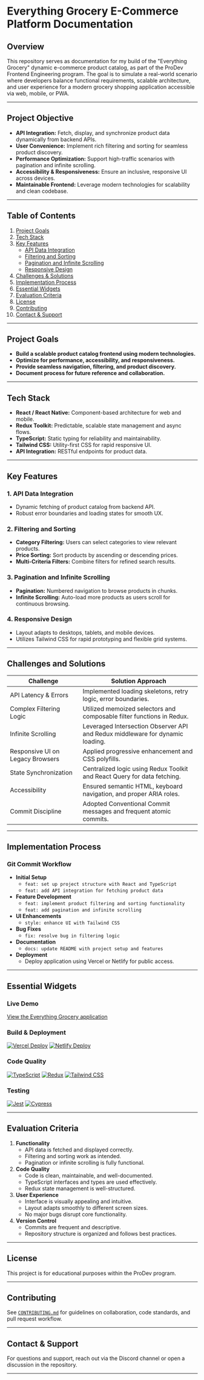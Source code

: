 # Everything Grocery E-Commerce Platform Documentation

## Overview

This repository serves as documentation for my build of the "Everything Grocery" dynamic e-commerce product catalog, as part of the ProDev Frontend Engineering program. The goal is to simulate a real-world scenario where developers balance functional requirements, scalable architecture, and user experience for a modern grocery shopping application accessible via web, mobile, or PWA.

---

## Project Objective

- **API Integration:** Fetch, display, and synchronize product data dynamically from backend APIs.
- **User Convenience:** Implement rich filtering and sorting for seamless product discovery.
- **Performance Optimization:** Support high-traffic scenarios with pagination and infinite scrolling.
- **Accessibility & Responsiveness:** Ensure an inclusive, responsive UI across devices.
- **Maintainable Frontend:** Leverage modern technologies for scalability and clean codebase.

---

## Table of Contents

1. [Project Goals](#project-goals)
2. [Tech Stack](#tech-stack)
3. [Key Features](#key-features)
    - [API Data Integration](#api-data-integration)
    - [Filtering and Sorting](#filtering-and-sorting)
    - [Pagination and Infinite Scrolling](#pagination-and-infinite-scrolling)
    - [Responsive Design](#responsive-design)
4. [Challenges & Solutions](#challenges-and-solutions)
5. [Implementation Process](#implementation-process)
6. [Essential Widgets](#essential-widgets)
7. [Evaluation Criteria](#evaluation-criteria)
8. [License](#license)
9. [Contributing](#contributing)
10. [Contact & Support](#contact--support)

---

## Project Goals

- **Build a scalable product catalog frontend using modern technologies.**
- **Optimize for performance, accessibility, and responsiveness.**
- **Provide seamless navigation, filtering, and product discovery.**
- **Document process for future reference and collaboration.**

---

## Tech Stack

- **React / React Native:** Component-based architecture for web and mobile.
- **Redux Toolkit:** Predictable, scalable state management and async flows.
- **TypeScript:** Static typing for reliability and maintainability.
- **Tailwind CSS:** Utility-first CSS for rapid responsive UI.
- **API Integration:** RESTful endpoints for product data.

---

## Key Features

### 1. API Data Integration

- Dynamic fetching of product catalog from backend API.
- Robust error boundaries and loading states for smooth UX.

### 2. Filtering and Sorting

- **Category Filtering:** Users can select categories to view relevant products.
- **Price Sorting:** Sort products by ascending or descending prices.
- **Multi-Criteria Filters:** Combine filters for refined search results.

### 3. Pagination and Infinite Scrolling

- **Pagination:** Numbered navigation to browse products in chunks.
- **Infinite Scrolling:** Auto-load more products as users scroll for continuous browsing.

### 4. Responsive Design

- Layout adapts to desktops, tablets, and mobile devices.
- Utilizes Tailwind CSS for rapid prototyping and flexible grid systems.

---

## Challenges and Solutions

| Challenge                    | Solution Approach                                       |
|------------------------------|--------------------------------------------------------|
| API Latency & Errors         | Implemented loading skeletons, retry logic, error boundaries. |
| Complex Filtering Logic      | Utilized memoized selectors and composable filter functions in Redux. |
| Infinite Scrolling           | Leveraged Intersection Observer API and Redux middleware for dynamic loading. |
| Responsive UI on Legacy Browsers | Applied progressive enhancement and CSS polyfills.       |
| State Synchronization        | Centralized logic using Redux Toolkit and React Query for data fetching. |
| Accessibility                | Ensured semantic HTML, keyboard navigation, and proper ARIA roles. |
| Commit Discipline            | Adopted Conventional Commit messages and frequent atomic commits. |

---

## Implementation Process

### Git Commit Workflow

- **Initial Setup**
    - `feat: set up project structure with React and TypeScript`
    - `feat: add API integration for fetching product data`
- **Feature Development**
    - `feat: implement product filtering and sorting functionality`
    - `feat: add pagination and infinite scrolling`
- **UI Enhancements**
    - `style: enhance UI with Tailwind CSS`
- **Bug Fixes**
    - `fix: resolve bug in filtering logic`
- **Documentation**
    - `docs: update README with project setup and features`
- **Deployment**
    - Deploy application using Vercel or Netlify for public access.

---

## Essential Widgets

### Live Demo
[View the Everything Grocery application](https://your-deployment-url.com)

### Build & Deployment
[![Vercel Deploy](https://vercel.com/button)](https://vercel.com/new/project?template=your-repo)
[![Netlify Deploy](https://www.netlify.com/img/deploy/button.svg)](https://app.netlify.com/start/deploy?repository=your-repo)

### Code Quality
[![TypeScript](https://img.shields.io/badge/types-TypeScript-blue.svg)](https://www.typescriptlang.org/)
[![Redux](https://img.shields.io/badge/state-Redux-764abc.svg)](https://redux.js.org/)
[![Tailwind CSS](https://img.shields.io/badge/style-TailwindCSS-38B2AC.svg)](https://tailwindcss.com/)

### Testing
[![Jest](https://img.shields.io/badge/tests-Jest-red.svg)](https://jestjs.io/)
[![Cypress](https://img.shields.io/badge/e2e-Cypress-17202C.svg)](https://www.cypress.io/)

---

## Evaluation Criteria

1. **Functionality**
    - API data is fetched and displayed correctly.
    - Filtering and sorting work as intended.
    - Pagination or infinite scrolling is fully functional.
2. **Code Quality**
    - Code is clean, maintainable, and well-documented.
    - TypeScript interfaces and types are used effectively.
    - Redux state management is well-structured.
3. **User Experience**
    - Interface is visually appealing and intuitive.
    - Layout adapts smoothly to different screen sizes.
    - No major bugs disrupt core functionality.
4. **Version Control**
    - Commits are frequent and descriptive.
    - Repository structure is organized and follows best practices.

---

## License

This project is for educational purposes within the ProDev program.

---

## Contributing

See [`CONTRIBUTING.md`](./CONTRIBUTING.md) for guidelines on collaboration, code standards, and pull request workflow.

---

## Contact & Support

For questions and support, reach out via the Discord channel or open a discussion in the repository.

---
